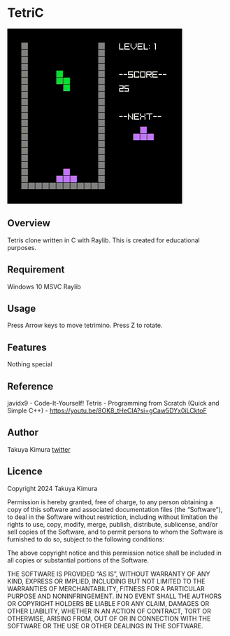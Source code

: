 # TetriC
![GIF](https://github.com/TK87code/TetriC/blob/master/Gameplay.gif)

## Overview
Tetris clone written in C with Raylib. This is created for educational purposes.
## Requirement
Windows 10
MSVC
Raylib
## Usage
Press Arrow keys to move tetrimino. Press Z to rotate.
## Features
Nothing special
## Reference
javidx9 - Code-It-Yourself! Tetris - Programming from Scratch (Quick and Simple C++) -
https://youtu.be/8OK8_tHeCIA?si=gCaw5DYx0iLCktoF
## Author
Takuya Kimura
[twitter](https://https://x.com/Takuya_CLM)

## Licence
Copyright 2024 Takuya Kimura

Permission is hereby granted, free of charge, to any person obtaining a copy of this software and associated documentation files (the “Software”), to deal in the Software without restriction, including without limitation the rights to use, copy, modify, merge, publish, distribute, sublicense, and/or sell copies of the Software, and to permit persons to whom the Software is furnished to do so, subject to the following conditions:

The above copyright notice and this permission notice shall be included in all copies or substantial portions of the Software.

THE SOFTWARE IS PROVIDED “AS IS”, WITHOUT WARRANTY OF ANY KIND, EXPRESS OR IMPLIED, INCLUDING BUT NOT LIMITED TO THE WARRANTIES OF MERCHANTABILITY, FITNESS FOR A PARTICULAR PURPOSE AND NONINFRINGEMENT. IN NO EVENT SHALL THE AUTHORS OR COPYRIGHT HOLDERS BE LIABLE FOR ANY CLAIM, DAMAGES OR OTHER LIABILITY, WHETHER IN AN ACTION OF CONTRACT, TORT OR OTHERWISE, ARISING FROM, OUT OF OR IN CONNECTION WITH THE SOFTWARE OR THE USE OR OTHER DEALINGS IN THE SOFTWARE.
